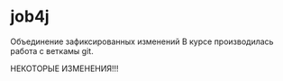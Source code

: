# job4j

Объединение зафиксированных изменений
В курсе производилась работа с веткамы git.


НЕКОТОРЫЕ ИЗМЕНЕНИЯ!!!